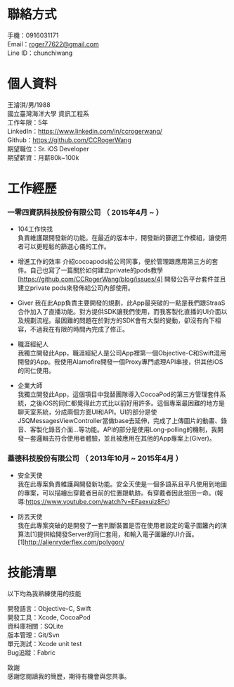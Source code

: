 # 聯絡方式  
手機：0916031171  
Email：roger77622@gmail.com  
Line ID：chunchiwang 

# 個人資料  
王濬淇/男/1988  
國立臺灣海洋大學 資訊工程系  
工作年限：5年  
LinkedIn：https://www.linkedin.com/in/ccrogerwang/  
Github：https://github.com/CCRogerWang  
期望職位：Sr. iOS Developer  
期望薪資：月薪80k~100k  

# 工作經歷  
### 一零四資訊科技股份有限公司 （ 2015年4月 ~ ）  
  
- 104工作快找  
負責維護跟開發新的功能。在最近的版本中，開發新的篩選工作模組，讓使用者可以更輕鬆的篩選心儀的工作。  

- 增進工作的效率
介紹cocoapods給公司同事，便於管理跟應用第三方的套件。自己也寫了一篇關於如何建立private的pods教學[https://github.com/CCRogerWang/blog/issues/4]
開發公告平台套件並且建立private pods來發佈給公司內部使用。  

- Giver
我在此App負責主要開發的規劃，此App最突破的一點是我們跟StraaS合作加入了直播功能。對方提供SDK讓我們使用，而我客製化直播的UI介面以及規劃流程。最困難的問題在於對方的SDK會有大型的變動，卻沒有向下相容，不過我在有限的時間內完成了修正。

- 職涯經紀人  
我獨立開發此App，職涯經紀人是公司App裡第一個Objective-C和Swift混用開發的App。我使用Alamofire開發一個Proxy專門處理API串接，供其他iOS的同仁使用。  

- 企業大師  
我獨立開發此App，這個項目中我替團隊導入CocoaPod的第三方管理套件系統，之後iOS的同仁都覺得此方式比以前好用許多。這個專案最困難的地方是聊天室系統，分成兩個方面UI和API。UI的部分是使JSQMessagesViewController當做base去延伸，完成了上傳圖片的動畫、錄音、客製化錄音介面...等功能。API的部分是使用Long-polling的機制，我開發一套邏輯去符合使用者體驗，並且被應用在其他的App專案上(Giver)。  

### 蓋德科技股份有限公司 （ 2013年10月 ~ 2015年4月 ）
- 安全天使  
我在此專案負責維護與開發新功能。安全天使是一個多語系且平凡使用到地圖的專案，可以描繪出穿戴者目前的位置跟軌跡。有穿戴者因此撿回一命。(報導:https://www.youtube.com/watch?v=EFaexuiz8Fc)  

- 防丟天使  
我在此專案突破的是開發了一套判斷裝置是否在使用者設定的電子圍籬內的演算法[1]提供給開發Server的同仁套用，和輸入電子圍籬的UI介面。 [1]http://alienryderflex.com/polygon/  

# 技能清單  
以下均為我熟練使用的技能  

開發語言：Objective-C, Swift  
開發工具：Xcode, CocoaPod  
資料庫相關：SQLite  
版本管理：Git/Svn  
單元測試：Xcode unit test  
Bug追蹤：Fabric  

致謝  
感謝您閱讀我的簡歷，期待有機會與您共事。  

